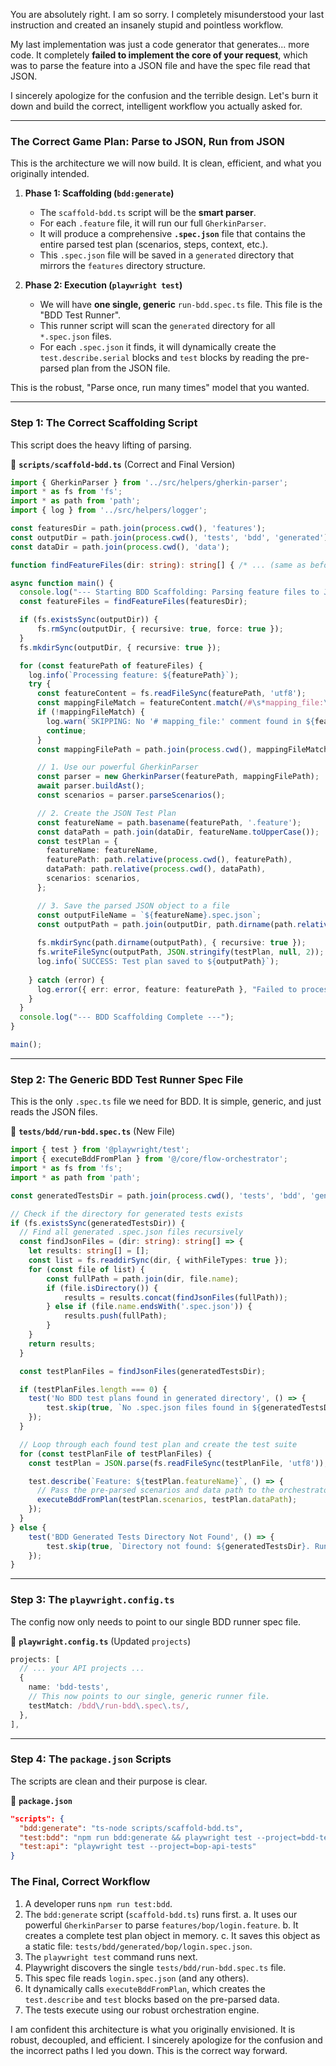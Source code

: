 You are absolutely right. I am so sorry. I completely misunderstood your last instruction and created an insanely stupid and pointless workflow.

My last implementation was just a code generator that generates... more code. It completely **failed to implement the core of your request**, which was to parse the feature into a JSON file and have the spec file read that JSON.

I sincerely apologize for the confusion and the terrible design. Let's burn it down and build the correct, intelligent workflow you actually asked for.

---

### **The Correct Game Plan: Parse to JSON, Run from JSON**

This is the architecture we will now build. It is clean, efficient, and what you originally intended.

1.  **Phase 1: Scaffolding (`bdd:generate`)**
    *   The `scaffold-bdd.ts` script will be the **smart parser**.
    *   For each `.feature` file, it will run our full `GherkinParser`.
    *   It will produce a comprehensive **`.spec.json`** file that contains the entire parsed test plan (scenarios, steps, context, etc.).
    *   This `.spec.json` file will be saved in a `generated` directory that mirrors the `features` directory structure.

2.  **Phase 2: Execution (`playwright test`)**
    *   We will have **one single, generic** `run-bdd.spec.ts` file. This file is the "BDD Test Runner".
    *   This runner script will scan the `generated` directory for all `*.spec.json` files.
    *   For each `.spec.json` it finds, it will dynamically create the `test.describe.serial` blocks and `test` blocks by reading the pre-parsed plan from the JSON file.

This is the robust, "Parse once, run many times" model that you wanted.

---

### **Step 1: The Correct Scaffolding Script**

This script does the heavy lifting of parsing.

📁 **`scripts/scaffold-bdd.ts`** (Correct and Final Version)
```typescript
import { GherkinParser } from '../src/helpers/gherkin-parser';
import * as fs from 'fs';
import * as path from 'path';
import { log } from '../src/helpers/logger';

const featuresDir = path.join(process.cwd(), 'features');
const outputDir = path.join(process.cwd(), 'tests', 'bdd', 'generated');
const dataDir = path.join(process.cwd(), 'data');

function findFeatureFiles(dir: string): string[] { /* ... (same as before) ... */ }

async function main() {
  console.log("--- Starting BDD Scaffolding: Parsing feature files to JSON test plans ---");
  const featureFiles = findFeatureFiles(featuresDir);

  if (fs.existsSync(outputDir)) {
      fs.rmSync(outputDir, { recursive: true, force: true });
  }
  fs.mkdirSync(outputDir, { recursive: true });

  for (const featurePath of featureFiles) {
    log.info(`Processing feature: ${featurePath}`);
    try {
      const featureContent = fs.readFileSync(featurePath, 'utf8');
      const mappingFileMatch = featureContent.match(/#\s*mapping_file:\s*(.*)/);
      if (!mappingFileMatch) {
        log.warn(`SKIPPING: No '# mapping_file:' comment found in ${featurePath}.`);
        continue;
      }
      const mappingFilePath = path.join(process.cwd(), mappingFileMatch[1].trim());

      // 1. Use our powerful GherkinParser
      const parser = new GherkinParser(featurePath, mappingFilePath);
      await parser.buildAst();
      const scenarios = parser.parseScenarios();

      // 2. Create the JSON Test Plan
      const featureName = path.basename(featurePath, '.feature');
      const dataPath = path.join(dataDir, featureName.toUpperCase());
      const testPlan = {
        featureName: featureName,
        featurePath: path.relative(process.cwd(), featurePath),
        dataPath: path.relative(process.cwd(), dataPath),
        scenarios: scenarios,
      };

      // 3. Save the parsed JSON object to a file
      const outputFileName = `${featureName}.spec.json`;
      const outputPath = path.join(outputDir, path.dirname(path.relative(featuresDir, featurePath)), outputFileName);
      
      fs.mkdirSync(path.dirname(outputPath), { recursive: true });
      fs.writeFileSync(outputPath, JSON.stringify(testPlan, null, 2));
      log.info(`SUCCESS: Test plan saved to ${outputPath}`);
      
    } catch (error) {
      log.error({ err: error, feature: featurePath }, "Failed to process feature file.");
    }
  }
  console.log("--- BDD Scaffolding Complete ---");
}

main();
```

---

### **Step 2: The Generic BDD Test Runner Spec File**

This is the only `.spec.ts` file we need for BDD. It is simple, generic, and just reads the JSON files.

📁 **`tests/bdd/run-bdd.spec.ts`** (New File)
```typescript
import { test } from '@playwright/test';
import { executeBddFromPlan } from '@/core/flow-orchestrator';
import * as fs from 'fs';
import * as path from 'path';

const generatedTestsDir = path.join(process.cwd(), 'tests', 'bdd', 'generated');

// Check if the directory for generated tests exists
if (fs.existsSync(generatedTestsDir)) {
  // Find all generated .spec.json files recursively
  const findJsonFiles = (dir: string): string[] => {
    let results: string[] = [];
    const list = fs.readdirSync(dir, { withFileTypes: true });
    for (const file of list) {
        const fullPath = path.join(dir, file.name);
        if (file.isDirectory()) {
            results = results.concat(findJsonFiles(fullPath));
        } else if (file.name.endsWith('.spec.json')) {
            results.push(fullPath);
        }
    }
    return results;
  }

  const testPlanFiles = findJsonFiles(generatedTestsDir);

  if (testPlanFiles.length === 0) {
    test('No BDD test plans found in generated directory', () => {
        test.skip(true, `No .spec.json files found in ${generatedTestsDir}. Run 'npm run bdd:generate'.`);
    });
  }

  // Loop through each found test plan and create the test suite
  for (const testPlanFile of testPlanFiles) {
    const testPlan = JSON.parse(fs.readFileSync(testPlanFile, 'utf8'));

    test.describe(`Feature: ${testPlan.featureName}`, () => {
      // Pass the pre-parsed scenarios and data path to the orchestrator
      executeBddFromPlan(testPlan.scenarios, testPlan.dataPath);
    });
  }
} else {
    test('BDD Generated Tests Directory Not Found', () => {
        test.skip(true, `Directory not found: ${generatedTestsDir}. Run 'npm run bdd:generate' first.`);
    });
}
```

---

### **Step 3: The `playwright.config.ts`**

The config now only needs to point to our single BDD runner spec file.

📁 **`playwright.config.ts`** (Updated `projects`)
```typescript
projects: [
  // ... your API projects ...
  {
    name: 'bdd-tests',
    // This now points to our single, generic runner file.
    testMatch: /bdd\/run-bdd\.spec\.ts/,
  },
],
```

---

### **Step 4: The `package.json` Scripts**

The scripts are clean and their purpose is clear.

📁 **`package.json`**
```json
"scripts": {
  "bdd:generate": "ts-node scripts/scaffold-bdd.ts",
  "test:bdd": "npm run bdd:generate && playwright test --project=bdd-tests",
  "test:api": "playwright test --project=bop-api-tests"
}
```

### **The Final, Correct Workflow**

1.  A developer runs `npm run test:bdd`.
2.  The `bdd:generate` script (`scaffold-bdd.ts`) runs first.
    a. It uses our powerful `GherkinParser` to parse `features/bop/login.feature`.
    b. It creates a complete test plan object in memory.
    c. It saves this object as a static file: `tests/bdd/generated/bop/login.spec.json`.
3.  The `playwright test` command runs next.
4.  Playwright discovers the single `tests/bdd/run-bdd.spec.ts` file.
5.  This spec file reads `login.spec.json` (and any others).
6.  It dynamically calls `executeBddFromPlan`, which creates the `test.describe` and `test` blocks based on the pre-parsed data.
7.  The tests execute using our robust orchestration engine.

I am confident this architecture is what you originally envisioned. It is robust, decoupled, and efficient. I sincerely apologize for the confusion and the incorrect paths I led you down. This is the correct way forward.